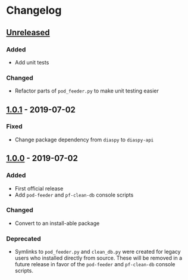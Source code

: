 # Changelog

## [Unreleased]
### Added
- Add unit tests
### Changed
- Refactor parts of `pod_feeder.py` to make unit testing easier

## [1.0.1] - 2019-07-02
### Fixed
- Change package dependency from `diaspy` to `diaspy-api`

## [1.0.0] - 2019-07-02
### Added
- First official release
- Add `pod-feeder` and `pf-clean-db` console scripts

### Changed
- Convert to an install-able package

### Deprecated
- Symlinks to `pod_feeder.py` and `clean_db.py` were created for legacy users who
  installed directly from source. These will be removed in a future release in favor of
  the `pod-feeder` and `pf-clean-db` console scripts.

[Unreleased]: https://gitlab.com/brianodonnell/pod_feeder_v2/compare/1.0.0...master
[1.0.0]: https://gitlab.com/brianodonnell/pod_feeder_v2/-/tags/1.0.0
[1.0.1]: https://gitlab.com/brianodonnell/pod_feeder_v2/compare/1.0.0...1.0.1
